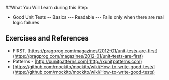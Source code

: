 ##What You Will Learn during this Step:
- Good Unit Tests
-- Basics
--- Readable
--- Fails only when there are real logic failures

## Exercises and References
- FIRST. [https://pragprog.com/magazines/2012-01/unit-tests-are-first](https://pragprog.com/magazines/2012-01/unit-tests-are-first) 
- Patterns - [http://xunitpatterns.com](http://xunitpatterns.com)
- [https://github.com/mockito/mockito/wiki/How-to-write-good-tests](https://github.com/mockito/mockito/wiki/How-to-write-good-tests)